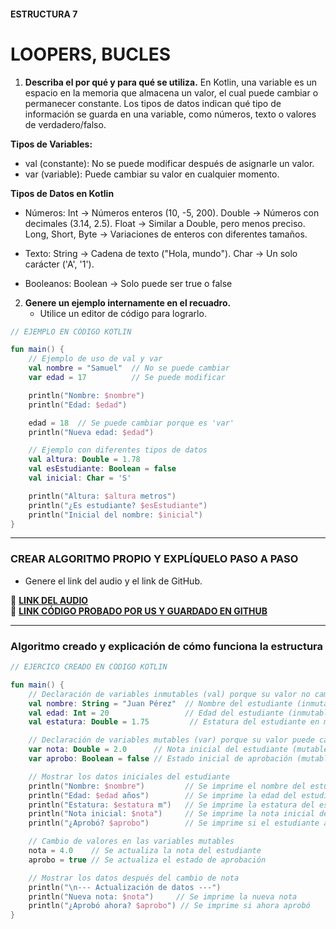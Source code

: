#### ESTRUCTURA 7  
# LOOPERS, BUCLES

1. **Describa el por qué y para qué se utiliza.**
En Kotlin, una variable es un espacio en la memoria que almacena un valor, el cual puede cambiar o permanecer constante.
Los tipos de datos indican qué tipo de información se guarda en una variable, como números, texto o valores de verdadero/falso.

**Tipos de Variables:**
- val (constante): No se puede modificar después de asignarle un valor.
- var (variable): Puede cambiar su valor en cualquier momento.

**Tipos de Datos en Kotlin**
- Números:
Int → Números enteros (10, -5, 200).
Double → Números con decimales (3.14, 2.5).
Float → Similar a Double, pero menos preciso.
Long, Short, Byte → Variaciones de enteros con diferentes tamaños.

- Texto:
String → Cadena de texto ("Hola, mundo").
Char → Un solo carácter ('A', '1').

- Booleanos:
Boolean → Solo puede ser true o false



2. **Genere un ejemplo internamente en el recuadro.**  
   - Utilice un editor de código para lograrlo.  

```kotlin
// EJEMPLO EN CÓDIGO KOTLIN

fun main() {
    // Ejemplo de uso de val y var
    val nombre = "Samuel"  // No se puede cambiar
    var edad = 17          // Se puede modificar

    println("Nombre: $nombre")
    println("Edad: $edad")

    edad = 18  // Se puede cambiar porque es 'var'
    println("Nueva edad: $edad")

    // Ejemplo con diferentes tipos de datos
    val altura: Double = 1.78
    val esEstudiante: Boolean = false
    val inicial: Char = 'S'

    println("Altura: $altura metros")
    println("¿Es estudiante? $esEstudiante")
    println("Inicial del nombre: $inicial")
}


```

---

### CREAR ALGORITMO PROPIO Y EXPLÍQUELO PASO A PASO  
- Genere el link del audio y el link de GitHub.  

🔗 **[LINK DEL AUDIO](https://github.com/Beltran18/Kotlin/blob/beb2dc12fb0ebcc7ef5fa44f7ba7ed77a11bd0b3/tarjeta1/audio-tarjeta1.ogg)**  
🔗 **[LINK CÓDIGO PROBADO POR US Y GUARDADO EN GITHUB](https://github.com/Beltran18/Kotlin/blob/4786c503181391eb065b9ea962e2a517275d4359/tarjeta1/img-tarjeta1.png)**  

---

### Algoritmo creado y explicación de cómo funciona la estructura  

```kotlin
// EJERCICO CREADO EN CÓDIGO KOTLIN

fun main() {
    // Declaración de variables inmutables (val) porque su valor no cambia
    val nombre: String = "Juan Pérez"  // Nombre del estudiante (inmutable)
    val edad: Int = 20                 // Edad del estudiante (inmutable)
    val estatura: Double = 1.75         // Estatura del estudiante en metros (inmutable)

    // Declaración de variables mutables (var) porque su valor puede cambiar
    var nota: Double = 2.0      // Nota inicial del estudiante (mutable)
    var aprobo: Boolean = false // Estado inicial de aprobación (mutable)

    // Mostrar los datos iniciales del estudiante
    println("Nombre: $nombre")         // Se imprime el nombre del estudiante
    println("Edad: $edad años")        // Se imprime la edad del estudiante
    println("Estatura: $estatura m")   // Se imprime la estatura del estudiante
    println("Nota inicial: $nota")     // Se imprime la nota inicial del estudiante
    println("¿Aprobó? $aprobo")        // Se imprime si el estudiante aprobó o no

    // Cambio de valores en las variables mutables
    nota = 4.0    // Se actualiza la nota del estudiante
    aprobo = true // Se actualiza el estado de aprobación

    // Mostrar los datos después del cambio de nota
    println("\n--- Actualización de datos ---")
    println("Nueva nota: $nota")     // Se imprime la nueva nota
    println("¿Aprobó ahora? $aprobo") // Se imprime si ahora aprobó
}


```
